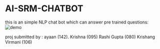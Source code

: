 # AI-SRM-CHATBOT
this is an simple NLP chat bot which can answer pre trained questions:
![demo](https://github.com/ayaan-momin/AI-SRM-CHATBOT/assets/104273942/6a80430b-5dcc-4005-a7ff-55215d9523da)

proj submitted by :
ayaan (142).
Krishna (095)
Rashi Gupta (080)
Krishang Virmani (106)
